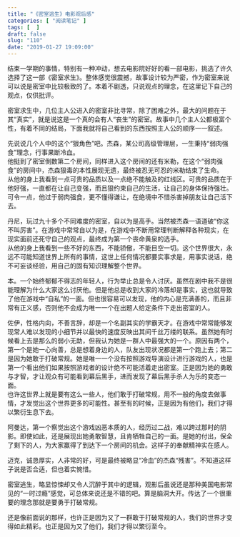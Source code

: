 ```yaml
---
title: "《密室逃生》电影观后感"
categories: [ "阅读笔记" ]
tags: [  ]
draft: false
slug: "110"
date: "2019-01-27 19:09:00"
---
```




结束一学期的事情，特别有一种冲动，想去电影院好好的看一部电影，挑选了许久选择了这一部《密室求生》。整体感觉很震撼，故事设计较为严密，作为密室来说可以说是密室中比较极致的了。本着不剧透，只说观点的理念，在这里记下自己的观点，仅供批评。

密室求生中，几位主人公进入的密室非比寻常，除了困难之外，最大的问题在于其“真实”，就是说这是一个真的会有人“丧生”的密室。故事中几个主人公都极富个性，有着不同的结局，下面我就将自己看到的东西按照主人公的顺序一一叙述。


先说说几个人中的这个“狠角色”吧。杰森，某公司高级管理层，一生秉持“弱肉强食”理念，行事果断冷血。  
他挺到了密室倒数第二个房间，同样进入这个房间的还有米勒，在这个“弱肉强食”的房间中，杰森狠毒的本性展现无遗，最终被忍无可忍的米勒结束了生命。  
从他的身上我看到一点可贵的品质以及一点绝不能触及的红线区。可贵的品质在于他好强，一直都在让自己变强，而且狠约束自己的生活，让自己的身体保持强壮。可令一点，他过于弱肉强食，更不懂得谦让，在绝境中不惜杀害掉朋友让自己活下去。  


丹尼，玩过九十多个不同难度的密室，自以为是高手。当然被杰森一语道破“你这不叫厉害”。在游戏中常常自以为是，在游戏中不断用常理判断解释各种现实，在现实面前还死守自己的观点，最终成为第一个丧命黄泉的选手。  
从他的身上我看到一些不好的东西，不能骄傲，不能目空一切。这个世界很大，永远不可能知道世界上所有的事情，这世上任何情况都要实事求是，用事实说话，绝不可妄谈经验，用自己的固有知识理解整个世界。

本。一个始终郁郁不得志的年轻人，行为举止总是令人讨厌。虽然在剧中我不是很能理解为什么大家这么讨厌他。但是他总是收到大家的冷落却是事实，这也就导致了他在游戏中“自私”的一面。但也很容易可以发现，他的内心是充满善的，而且非常有正义感，否则他不会成为唯一一个在出题人给定条件下走出密室的人。

佐伊，性格内向，不善言辞，却是一个名副其实的学霸天才。在游戏中常常能够发现常人难以发现的小细节并以最快的速度反映出其间千丝万缕的联系。虽然她有时候看上去是那么的弱小无助，但我认为她是一群人中最强大的一个。原因有两个，第一个是她一心向善，总是想着身边的人，队友出现状况都是第一个跑上去；第二是因为她敢于打破常规。她是唯一一个没有按照游戏导演设计进行游戏的人，也是第一个看出他们如果按照游戏者的设计绝不可能活着走出密室。正是因为她的勇敢与才智，才让观众有可能看到幕后黑手，进而发现了幕后黑手杀人为乐的变态一面。  
也许这世界上就是要有这么一些人，他们敢于打破常规，用不一般的角度去做事情，才发觉出这个世界更多的可能性。甚至有的时候，正是因为有他们，我们才得以繁衍生息下去。

阿曼达，第一个察觉出这个游戏凶恶本质的人，经历过二战，难以跨过那时的阴影。即使如此，还是展现出她勇敢智慧，且肯牺牲自己的一面。是她的付出，保全了剩下的人，为大家赢得了到达下一个房间的机会。这样子的奉献精神实在感人。

迈克，诚恳厚实，人非常的好，可是最终被略显“冷血”的杰森“残害”。不知道这样子说是否合适，但也着实惋惜。

密室逃生，略显惊悚却又令人沉醉于其中的逻辑，观影后虽说还是那种美国电影常见的“一时过瘾”感觉，可总体来说还是不错的吧。算是脑洞大开。传达了一个很重要的理念那就是要勇于打破常规。

还是像前面说的那样，也许正是因为又了一群敢于打破常规的人，我们的世界才变得如此精彩。也正是因为又了他们，我们才得以繁衍至今。